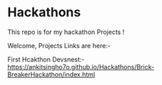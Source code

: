 # Hackathons
This repo is for my hackathon Projects !

Welcome, Projects Links are here:-

First Hcakthon Devsnest:-
https://ankitsingho7o.github.io/Hackathons/Brick-BreakerHackathon/index.html
